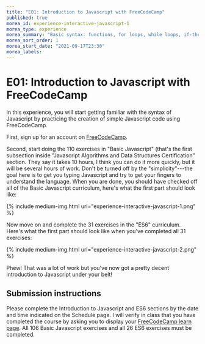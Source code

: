 ```yaml
---
title: "E01: Introduction to Javascript with FreeCodeCamp"
published: true
morea_id: experience-interactive-javascript-1
morea_type: experience
morea_summary: "Basic syntax: functions, for loops, while loops, if-then-else, arrays, objects"
morea_sort_order: 1
morea_start_date: "2021-09-17T23:30"
morea_labels:
---
```


# E01: Introduction to Javascript with FreeCodeCamp

In this experience, you will start getting familiar with the syntax of Javascript by practicing the creation of simple Javascript code using FreeCodeCamp.

First, sign up for an account on [FreeCodeCamp](https://www.freecodecamp.org/).

Second, start doing the 110 exercises in "Basic Javascript" (that's the first subsection inside "Javascript Algorithms and Data Structures Certification" section. They say it takes 10 hours, I think you can do it more quickly, but it will be several hours of work.  Don't be turned off by the "simplicity"---the goal here is to get you typing Javascript and try to get your fingers to understand the language.  When you are done, you should have checked off all of the Basic Javascript curriculum, here's what the first part should look like:

{% include medium-img.html url="experience-interactive-javascript-1.png" %}

Now move on and complete the 31 exercises in the "ES6" curriculum. Here's what the first part should look like when you've completed all 31 exercises:

{% include medium-img.html url="experience-interactive-javascript-2.png" %}

Phew! That was a lot of work but you've now got a pretty decent introduction to Javascript under your belt!

## Submission instructions

Please complete the Introduction to Javascript and ES6 sections by the date and time indicated on the Schedule page. I will verify in class that you have completed the course by asking you to display your [FreeCodeCamp learn page](https://learn.freecodecamp.org/). All 106 Basic Javascript exercises and all 26 ES6 exercises must be completed.


